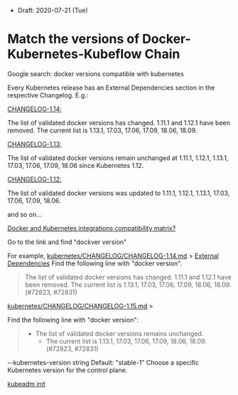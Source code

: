 * Draft: 2020-07-21 (Tue)

# Match the versions of Docker-Kubernetes-Kubeflow Chain

Google search: docker versions compatible with kubernetes

Every Kubernetes release has an External Dependencies section in the respective Changelog. E.g.:

[CHANGELOG-1.14:](https://github.com/kubernetes/kubernetes/blob/master/CHANGELOG/CHANGELOG-1.14.md#external-dependencies)

The list of validated docker versions has changed. 1.11.1 and 1.12.1 have been removed. The current list is 1.13.1, 17.03, 17.06, 17.09, 18.06, 18.09.

[CHANGELOG-1.13:](https://github.com/kubernetes/kubernetes/blob/master/CHANGELOG/CHANGELOG-1.13.md#external-dependencies)

The list of validated docker versions remain unchanged at 1.11.1, 1.12.1, 1.13.1, 17.03, 17.06, 17.09, 18.06 since Kubernetes 1.12.

[CHANGELOG-1.12:](https://github.com/kubernetes/kubernetes/blob/master/CHANGELOG/CHANGELOG-1.12.md#external-dependencies)

The list of validated docker versions was updated to 1.11.1, 1.12.1, 1.13.1, 17.03, 17.06, 17.09, 18.06.

and so on...

[Docker and Kubernetes integrations compatibility matrix?](https://devops.stackexchange.com/questions/2691/docker-and-kubernetes-integrations-compatibility-matrix/6807)

Go to the link and find "dockver version"

For example, [kubernetes/CHANGELOG/CHANGELOG-1.14.md](https://github.com/kubernetes/kubernetes/blob/master/CHANGELOG/CHANGELOG-1.14.md) > [External Dependencies](https://github.com/kubernetes/kubernetes/blob/master/CHANGELOG/CHANGELOG-1.14.md#external-dependencies)
Find the following line with "docker version".

> The list of validated docker versions has changed. 1.11.1 and 1.12.1 have been removed.
> The current list is 1.13.1, 17.03, 17.06, 17.09, 18.06, 18.09. (#72823, #72831)

[kubernetes/CHANGELOG/CHANGELOG-1.15.md](https://github.com/kubernetes/kubernetes/blob/master/CHANGELOG/CHANGELOG-1.15.md) > 

Find the following line with "docker version":
> * The list of validated docker versions remains unchanged.
>   * The current list is 1.13.1, 17.03, 17.06, 17.09, 18.06, 18.09. (#72823, #72831)


--kubernetes-version string     Default: "stable-1"
  Choose a specific Kubernetes version for the control plane.
  
[kubeadm init](https://kubernetes.io/docs/reference/setup-tools/kubeadm/kubeadm-init/)
